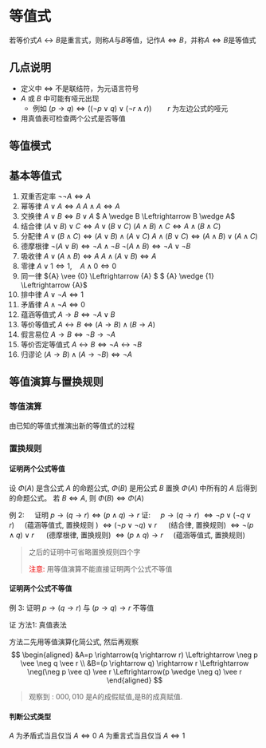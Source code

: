 # 等值式

若等价式$A\leftrightarrow B$是重言式，则称$A$与$B$等值，记作$A\Leftrightarrow B$，并称$A\Leftrightarrow B$是等值式

## 几点说明

+   定义中 $\Leftrightarrow$ 不是联结符，为元语言符号
+   $A$ 或 $B$ 中可能有哑元出现
    +   例如 $({p} \rightarrow {q}) \Leftrightarrow((\neg {p} \vee {q}) \vee(\neg {r} \wedge {r})) \qquad {r}$ 为左边公式的哑元
+   用真值表可检查两个公式是否等值

## 等值模式

## 基本等值式

1.   双重否定率 
     $\neg \neg A \Leftrightarrow A$
2.   幂等律 
     $A \vee A \Leftrightarrow A$
     $A \wedge A \Leftrightarrow A$
3.   交换律 
     $A \vee B \Leftrightarrow B \vee A$
     $ A \wedge B \Leftrightarrow B \wedge A$
4.   结合律 
     $(A \vee B) \vee C \Leftrightarrow A \vee(B \vee C)$
     $(A \wedge B) \wedge C \Leftrightarrow A \wedge(B \wedge C)$
5.   分配律 
     $A \vee(B \wedge C) \Leftrightarrow(A \vee B) \wedge(A \vee C)$
     $A \wedge(B \vee C) \Leftrightarrow(A \wedge B) \vee(A \wedge C)$
6.   德摩根律 
     $\neg(A \vee B) \Leftrightarrow \neg A \wedge \neg B$
     $\neg(A \wedge B) \Leftrightarrow \neg A \vee \neg B \quad$
7.   吸收律 
     $A \vee(A \wedge B) \Leftrightarrow A$
     $A \wedge(A \vee B) \Leftrightarrow A$
8.   零律 
     ${A} \vee {1} \Leftrightarrow {1}, \quad {A} \wedge {0} \Leftrightarrow {0}$
9.   同一律 
     ${A} \vee {0} \Leftrightarrow {A} $
     $ {A} \wedge {1} \Leftrightarrow {A}$
10.   排中律
      ${A} \vee \neg {A} \Leftrightarrow {1}$
11.   矛盾律
      ${A} \wedge \neg {A} \Leftrightarrow {0}$
12.   蕴涵等值式
      ${A} \rightarrow {B} \Leftrightarrow \neg {A} \vee {B}$
13.   等价等值式
      $A \leftrightarrow B \Leftrightarrow(A \rightarrow B) \wedge(B \rightarrow A)$
14.   假言易位
      ${A} \rightarrow {B} \Leftrightarrow \neg {B} \rightarrow \neg {A}$
15.   等价否定等值式
      $A \leftrightarrow B \Leftrightarrow \neg A \leftrightarrow \neg {B}$
16.   归谬论
      $({A} \rightarrow {B}) \wedge({A} \rightarrow \neg {B}) \Leftrightarrow \neg {A}$

## 等值演算与置换规则

### 等值演算

由已知的等值式推演出新的等值式的过程

### 置换规则

#### 证明两个公式等值

设 $\Phi(A)$ 是含公式 $A$ 的命题公式, $\Phi(B)$ 是用公式 $B$ 置换 $\Phi({A})$ 中所有的 ${A}$ 后得到的命题公式。
若 ${B} \Leftrightarrow {A}$, 则 $\Phi({B}) \Leftrightarrow \Phi({A})$

例 $2: \quad$ 证明 ${p} \rightarrow({q} \rightarrow {r}) \Leftrightarrow({p} \wedge {q}) \rightarrow {r}$
证: $\quad {p} \rightarrow({q} \rightarrow {r})$
$\Leftrightarrow \neg {p} \vee(\neg {q} \vee {r}) \quad$ 	$($蕴涵等值式, 置换规则 $)$
$\Leftrightarrow(\neg p \vee \neg q) \vee r \quad$ 	$\,($结合律, 置换规则$)$
$\Leftrightarrow \neg({p} \wedge {q}) \vee {r} \quad$ 	  $\ ($德摩根律, 置换规则$)$
$\Leftrightarrow({p} \wedge {q}) \rightarrow {r} \quad$ 		$($蕴涵等值式, 置换规则$)$

>   之后的证明中可省略置换规则四个字
>
>   <font color=ee0000>注意:</font> 用等值演算不能直接证明两个公式不等值

#### 证明两个公式不等值

例 $3:$ 证明 ${p} \rightarrow({q} \rightarrow {r})$ 与 $({p} \rightarrow {q}) \rightarrow {r}$ 不等值 

证 方法1: 真值表法

方法二先用等值演算化简公式, 然后再观察
$$
\begin{aligned}
&A=p \rightarrow(q \rightarrow r) \Leftrightarrow \neg p \vee \neg q \vee r \\
&B=(p \rightarrow q) \rightarrow r \Leftrightarrow \neg(\neg p \vee q) \vee r \Leftrightarrow(p \wedge \neg q) \vee r
\end{aligned}
$$

>   观察到 : $000,010$ 是A的成假赋值,是B的成真赋值.

#### 判断公式类型

${A}$ 为矛盾式当且仅当 ${A} \Leftrightarrow {0}$ 
${A}$ 为重言式当且仅当 ${A} \Leftrightarrow {1}$

